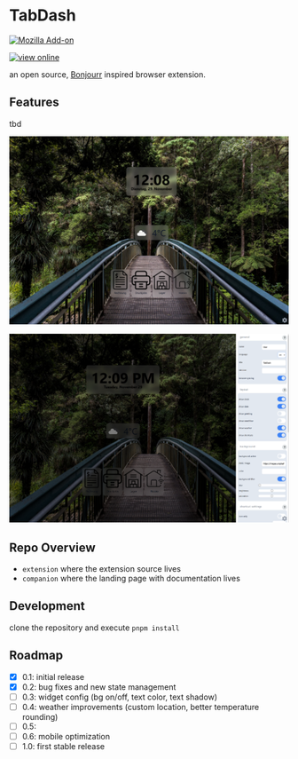 # TabDash
<a href="https://addons.mozilla.org/de/firefox/addon/tabdash/">![Mozilla Add-on](https://img.shields.io/amo/v/tabdash?label=TabDash&style=for-the-badge&logo=Firefox-Browser)</a>

<a href="https://online.tabdash.wesley.fyi">![view online](https://img.shields.io/badge/TabDash-view%20online-blue?style=for-the-badge&logo=Firefox-Browser)</a>

an open source, [Bonjourr](https://github.com/victrme/Bonjourr) inspired browser extension.

## Features

tbd

![main page](screenshots/Screenshot_1.png)

![setting page](screenshots/Screenshot_2.png)

## Repo Overview

- `extension` where the extension source lives
- `companion` where the landing page with documentation lives

## Development

clone the repository and execute `pnpm install`

## Roadmap

- [x] 0.1: initial release
- [x] 0.2: bug fixes and new state management 
- [ ] 0.3: widget config (bg on/off, text color, text shadow)
- [ ] 0.4: weather improvements (custom location, better temperature rounding)
- [ ] 0.5: 
- [ ] 0.6: mobile optimization
- [ ] 1.0: first stable release
